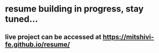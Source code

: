# resume building in progress, stay tuned...
## live project can be accessed at https://mitshivi-fe.github.io/resume/